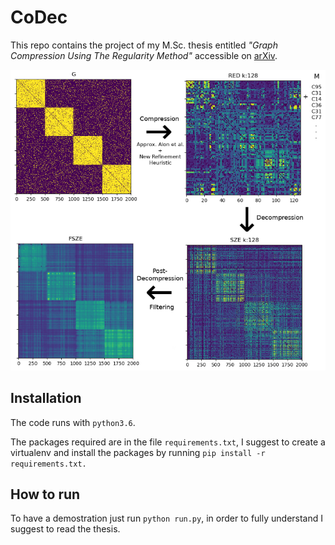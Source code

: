 # CoDec

This repo contains the project of my M.Sc. thesis entitled _"Graph Compression Using The Regularity Method"_ accessible on [arXiv](https://arxiv.org/abs/1810.07275).

<p align="center">
<img alt="CoDec Preview" src="./codec.png">
</p>

## Installation

The code runs with `python3.6`.

The packages required are in the file `requirements.txt`, I suggest to create a virtualenv and install the packages by running `pip install -r requirements.txt.` 

## How to run

To have a demostration just run `python run.py`, in order to fully understand I suggest to read the thesis.
